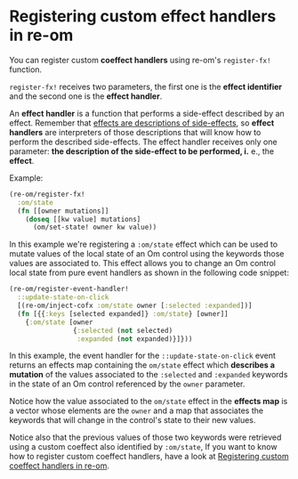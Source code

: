 # Registering custom effect handlers in re-om

You can register custom **coeffect handlers** using re-om's `register-fx!` function.

`register-fx!` receives two parameters, the first one is the **effect identifier** and the second one is the **effect handler**.

An **effect handler** is a function that performs a side-effect described by an effect.
Remember that [effects are descriptions of side-effects](https://github.com/GreenPowerMonitor/re-om/blob/master/docs/effects-and-coeffects.md), so **effect handlers** are interpreters of those descriptions that will know how to perform the described side-effects. The effect handler receives only one parameter: **the description of the side-effect to be performed, i.** e., the **effect**.

Example:
```clojure
(re-om/register-fx!
  :om/state
  (fn [[owner mutations]]
    (doseq [[kw value] mutations]
      (om/set-state! owner kw value))
```

In this example we're registering a `:om/state` effect which can be used to mutate values of the local state of an Om control using the keywords those values are associated to. This effect allows you to change an Om control local state from pure event handlers as shown in the following code snippet:

```clj
(re-om/register-event-handler!
  ::update-state-on-click
  [(re-om/inject-cofx :om/state owner [:selected :expanded])]
  (fn [{{:keys [selected expanded]} :om/state} [owner]]
    {:om/state [owner
                {:selected (not selected)
                 :expanded (not expanded)}]}))
```

In this example, the event handler for the `::update-state-on-click` event returns an effects map containing the `om/state` effect which **describes a mutation** of the values associated to the `:selected` and `:expanded` keywords in the state of an Om control referenced by the `owner` parameter.

Notice how the value associated to the `om/state` effect in the **effects map** is a vector whose elements are the `owner` and a map that associates the keywords that will change in the control's state to their new values.

Notice also that the previous values of those two keywords were retrieved using a custom coeffect also identified by `:om/state`,
If you want to know how to register custom coeffect handlers, have a look at [Registering custom coeffect handlers in re-om](https://github.com/GreenPowerMonitor/re-om/blob/master/docs/custom-coeffects.md).
